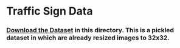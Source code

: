 # **Traffic Sign Data**

### [Download the Dataset](https://s3-us-west-1.amazonaws.com/udacity-selfdrivingcar/traffic-signs-data.zip) in this directory. This is a pickled dataset in which are already resized images to 32x32.
